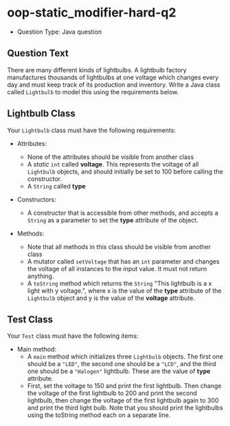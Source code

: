 # oop-static_modifier-hard-q2

- Question Type: Java question

## Question Text

There are many different kinds of lightbulbs. A lightbulb factory manufactures thousands of lightbulbs at one voltage
which changes every day and must keep track of its production and inventory. Write a Java class called `Lightbulb` to
model this using the requirements below.

## Lightbulb Class

Your `Lightbulb` class must have the following requirements:

- Attributes:
    - None of the attributes should be visible from another class
    - A _static_ `int` called **voltage**. This represents the voltage of all `Lightbulb` objects,
      and should initially be set to 100 before calling the constructor.
    - A `String` called **type**

- Constructors:
    - A constructor that is accessible from other methods, and accepts a `String` as a parameter to set the **type**
      attribute of the object.

- Methods:
    - Note that all methods in this class should be visible from another class
    - A mutator called `setVoltage` that has an `int` parameter and changes the voltage of all instances to the input
      value.
      It must not return anything.
    - A `toString` method which returns the `String` "This lightbulb is a x light with y voltage.", where x is the value
      of the **type** attribute of the `Lightbulb` object and y is the value of the **voltage** attribute.

## Test Class

Your `Test` class must have the following items:

- Main method:
    - A `main` method which initializes three `Lightbulb` objects. The first one should be a `"LED"`, the second one
      should be a `"LCD"`, and the third one should be a `"Halogen"` lightbulb. These are the value of **type**
      attribute.
    - First, set the voltage to 150 and print the first lightbulb. Then change the voltage of the first lightbulb to
      200 and print the second lightbulb, then change the voltage of the first lightbulb again to 300 and print the
      third light bulb. Note that you should print the lightbulbs using the toString method each on a separate line.